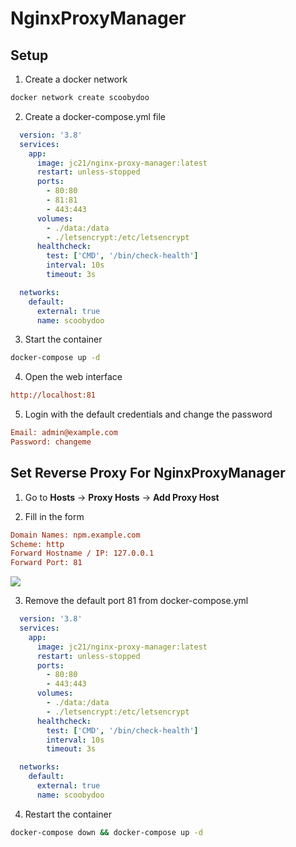 # NginxProxyManager

## Setup
1. Create a docker network
```bash
docker network create scoobydoo
```

2. Create a docker-compose.yml file
```yaml
  version: '3.8'
  services:
    app:
      image: jc21/nginx-proxy-manager:latest
      restart: unless-stopped
      ports:
        - 80:80
        - 81:81
        - 443:443
      volumes:
        - ./data:/data
        - ./letsencrypt:/etc/letsencrypt
      healthcheck:
        test: ['CMD', '/bin/check-health']
        interval: 10s
        timeout: 3s

  networks:
    default:
      external: true
      name: scoobydoo
```

3. Start the container
```bash
docker-compose up -d
```

4. Open the web interface
```ini
http://localhost:81
```

5. Login with the default credentials and change the password
```ini
Email: admin@example.com
Password: changeme
```

## Set Reverse Proxy For NginxProxyManager
1. Go to **Hosts** -> **Proxy Hosts** -> **Add Proxy Host**

2. Fill in the form
```ini
Domain Names: npm.example.com
Scheme: http
Forward Hostname / IP: 127.0.0.1
Forward Port: 81
```
![](https://i.imgur.com/3JI8hfz.png)

3. Remove the default port 81 from docker-compose.yml
```yaml
  version: '3.8'
  services:
    app:
      image: jc21/nginx-proxy-manager:latest
      restart: unless-stopped
      ports:
        - 80:80
        - 443:443
      volumes:
        - ./data:/data
        - ./letsencrypt:/etc/letsencrypt
      healthcheck:
        test: ['CMD', '/bin/check-health']
        interval: 10s
        timeout: 3s

  networks:
    default:
      external: true
      name: scoobydoo
```

4. Restart the container
```bash
docker-compose down && docker-compose up -d
```
